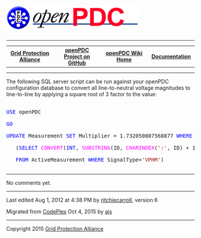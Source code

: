 

<html lang="en" xmlns="http://www.w3.org/1999/xhtml">

<head>

<meta charset="utf-8" />

<title>How to Bulk Apply line-to-line Sqrt3 Adjustment to all Voltage Magnitudes</title>



<!--HtmlToGmd.Head-->



<!--/HtmlToGmd.Head-->

</head>

<body>

<h1><a href="https://github.com/GridProtectionAlliance/openPDC/tree/master/Source/Documentation/wiki/openPDC_Home.md"><img src="https://github.com/GridProtectionAlliance/openPDC/blob/master/Source/Documentation/wiki/openPDC_Logo.png" alt="The Open Source Phasor Data Concentrator" /></a></h1>

<hr />

<!--HtmlToGmd.Body-->

<div id="NavigationMenu">

<table style="width: 100%; border-collapse: collapse; border: 0px solid gray;">

<tr>

<td style="width: 25%; text-align:center;"><b><a href="http://www.gridprotectionalliance.org">Grid Protection Alliance</a></b></td>

<td style="width: 25%; text-align:center;"><b><a href="https://github.com/GridProtectionAlliance/openPDC">openPDC Project on GitHub</a></b></td>

<td style="width: 25%; text-align:center;"><b><a href="https://github.com/GridProtectionAlliance/openPDC/tree/master/Documentation/wiki/openPDC_Home.md">openPDC Wiki Home</a></b></td>

<td style="width: 25%; text-align:center;"><b><a href="https://github.com/GridProtectionAlliance/openPDC/tree/master/Documentation/wiki/openPDC_Documentation_Home.md">Documentation</a></b></td>

</tr>

</table>

</div>

<hr />

<!--/HtmlToGmd.Body-->



<div class="WikiContent">

<div class="wikidoc">

<p>The following SQL server script can be run against your openPDC configuration database to convert all line-to-neutral voltage magnitudes to line-to-line by applying a square root of 3 factor to the value:<br>

<br>

</p>

<pre><span style="color:blue">USE</span> openPDC

<span style="color:blue">GO</span>

<span style="color:blue">UPDATE</span> Measurement <span style="color:blue">SET</span> Multiplier = 1.732050807568877 <span style="color:blue">WHERE</span> Measurement.PointID <span style="color:blue">IN</span>

&nbsp;&nbsp;&nbsp;(<span style="color:blue">SELECT</span> <span style="color:magenta">CONVERT</span>(<span style="color:blue">INT</span>, <span style="color:magenta">SUBSTRING</span>(ID, <span style="color:magenta">CHARINDEX</span>(<span style="color:#a31515">':'</span>, ID) &#43; 1, 10)) <span style="color:blue">AS</span> PointID

&nbsp;&nbsp;&nbsp;<span style="color:blue">FROM</span> ActiveMeasurement <span style="color:blue">WHERE</span> SignalType=<span style="color:#a31515">'VPHM'</span>)

</pre>

</div>

</div>

<hr />

<div class="WikiComments">

<div id="wikiCommentsEmpty">No comments yet.<br></div>

</div>

<div id="footer">

<hr />

Last edited <span class="smartDate" title="8/1/2012 4:38:32 PM" LocalTimeTicks="1343864312">Aug 1, 2012 at 4:38 PM</span> by <a id="wikiEditByLink" href="https://github.com/GridProtectionAlliance/openPDC/tree/master/Source/Documentation/wiki/Contributors/ritchiecarroll.md">ritchiecarroll</a>, version 6<br />

Migrated from <a href="http://openpdc.codeplex.com/wikipage?title=Bulk%20apply%20line-to-line%20Sqrt%283%29%20adjustment%20to%20all%20voltage%20magnitudes">CodePlex</a> Oct 4, 2015 by <a href="https://github.com/GridProtectionAlliance/openPDC/tree/master/Source/Documentation/wiki/Contributors/ajstadlin.md">ajs</a>

</div>



<!--HtmlToGmd.Foot-->

<div id="copyright">

<hr />

Copyright 2015 <a href="http://www.gridprotectionoalliance.org">Grid Protection Alliance</a>

</div>

<!--/HtmlToGmd.Foot-->

</body>

</html>


